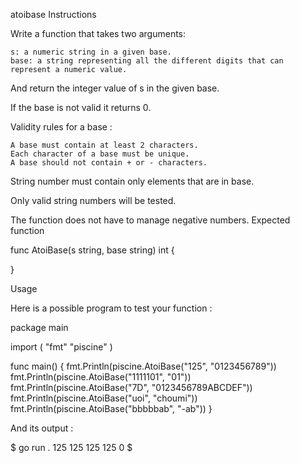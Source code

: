 atoibase
Instructions

Write a function that takes two arguments:

    s: a numeric string in a given base.
    base: a string representing all the different digits that can represent a numeric value.

And return the integer value of s in the given base.

If the base is not valid it returns 0.

Validity rules for a base :

    A base must contain at least 2 characters.
    Each character of a base must be unique.
    A base should not contain + or - characters.

String number must contain only elements that are in base.

Only valid string numbers will be tested.

The function does not have to manage negative numbers.
Expected function

func AtoiBase(s string, base string) int {

}

Usage

Here is a possible program to test your function :

package main

import (
	"fmt"
	"piscine"
)

func main() {
	fmt.Println(piscine.AtoiBase("125", "0123456789"))
	fmt.Println(piscine.AtoiBase("1111101", "01"))
	fmt.Println(piscine.AtoiBase("7D", "0123456789ABCDEF"))
	fmt.Println(piscine.AtoiBase("uoi", "choumi"))
	fmt.Println(piscine.AtoiBase("bbbbbab", "-ab"))
}

And its output :

$ go run .
125
125
125
125
0
$
